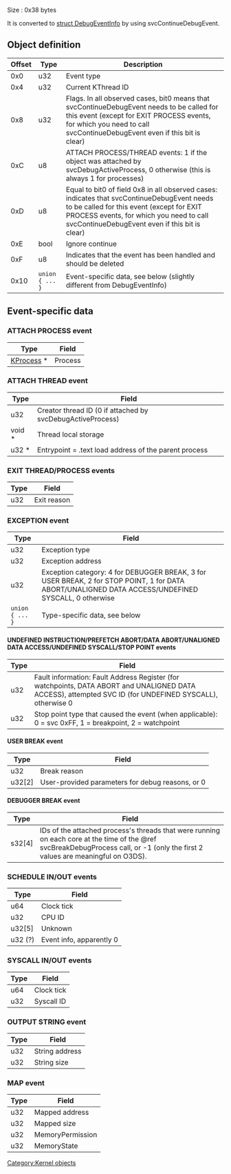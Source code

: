 Size : 0x38 bytes

It is converted to [struct
DebugEventInfo](SVC#struct_DebugEventInfo "wikilink") by using
svcContinueDebugEvent.

## Object definition

| Offset | Type            | Description                                                                                                                                                                                                                           |
|--------|-----------------|---------------------------------------------------------------------------------------------------------------------------------------------------------------------------------------------------------------------------------------|
| 0x0    | u32             | Event type                                                                                                                                                                                                                            |
| 0x4    | u32             | Current KThread ID                                                                                                                                                                                                                    |
| 0x8    | u32             | Flags. In all observed cases, bit0 means that svcContinueDebugEvent needs to be called for this event (except for EXIT PROCESS events, for which you need to call svcContinueDebugEvent even if this bit is clear)                    |
| 0xC    | u8              | ATTACH PROCESS/THREAD events: 1 if the object was attached by svcDebugActiveProcess, 0 otherwise (this is always 1 for processes)                                                                                                     |
| 0xD    | u8              | Equal to bit0 of field 0x8 in all observed cases: indicates that svcContinueDebugEvent needs to be called for this event (except for EXIT PROCESS events, for which you need to call svcContinueDebugEvent even if this bit is clear) |
| 0xE    | bool            | Ignore continue                                                                                                                                                                                                                       |
| 0xF    | u8              | Indicates that the event has been handled and should be deleted                                                                                                                                                                       |
| 0x10   | `union { ... }` | Event-specific data, see below (slightly different from DebugEventInfo)                                                                                                                                                               |

## Event-specific data

### ATTACH PROCESS event

| Type                               | Field   |
|------------------------------------|---------|
| [KProcess](KProcess "wikilink") \* | Process |

### ATTACH THREAD event

| Type    | Field                                                      |
|---------|------------------------------------------------------------|
| u32     | Creator thread ID (0 if attached by svcDebugActiveProcess) |
| void \* | Thread local storage                                       |
| u32 \*  | Entrypoint = .text load address of the parent process      |

### EXIT THREAD/PROCESS events

| Type | Field       |
|------|-------------|
| u32  | Exit reason |

### EXCEPTION event

| Type            | Field                                                                                                                                               |
|-----------------|-----------------------------------------------------------------------------------------------------------------------------------------------------|
| u32             | Exception type                                                                                                                                      |
| u32             | Exception address                                                                                                                                   |
| u32             | Exception category: 4 for DEBUGGER BREAK, 3 for USER BREAK, 2 for STOP POINT, 1 for DATA ABORT/UNALIGNED DATA ACCESS/UNDEFINED SYSCALL, 0 otherwise |
| `union { ... }` | Type-specific data, see below                                                                                                                       |

#### UNDEFINED INSTRUCTION/PREFETCH ABORT/DATA ABORT/UNALIGNED DATA ACCESS/UNDEFINED SYSCALL/STOP POINT events

| Type | Field                                                                                                                                                    |
|------|----------------------------------------------------------------------------------------------------------------------------------------------------------|
| u32  | Fault information: Fault Address Register (for watchpoints, DATA ABORT and UNALIGNED DATA ACCESS), attempted SVC ID (for UNDEFINED SYSCALL), otherwise 0 |
| u32  | Stop point type that caused the event (when applicable): 0 = svc 0xFF, 1 = breakpoint, 2 = watchpoint                                                    |

#### USER BREAK event

| Type     | Field                                            |
|----------|--------------------------------------------------|
| u32      | Break reason                                     |
| u32\[2\] | User-provided parameters for debug reasons, or 0 |

#### DEBUGGER BREAK event

| Type     | Field                                                                                                                                                                           |
|----------|---------------------------------------------------------------------------------------------------------------------------------------------------------------------------------|
| s32\[4\] | IDs of the attached process's threads that were running on each core at the time of the @ref svcBreakDebugProcess call, or -1 (only the first 2 values are meaningful on O3DS). |

### SCHEDULE IN/OUT events

| Type     | Field                    |
|----------|--------------------------|
| u64      | Clock tick               |
| u32      | CPU ID                   |
| u32\[5\] | Unknown                  |
| u32 (?)  | Event info, apparently 0 |

### SYSCALL IN/OUT events

| Type | Field      |
|------|------------|
| u64  | Clock tick |
| u32  | Syscall ID |

### OUTPUT STRING event

| Type | Field          |
|------|----------------|
| u32  | String address |
| u32  | String size    |

### MAP event

| Type | Field            |
|------|------------------|
| u32  | Mapped address   |
| u32  | Mapped size      |
| u32  | MemoryPermission |
| u32  | MemoryState      |

[Category:Kernel objects](Category:Kernel_objects "wikilink")